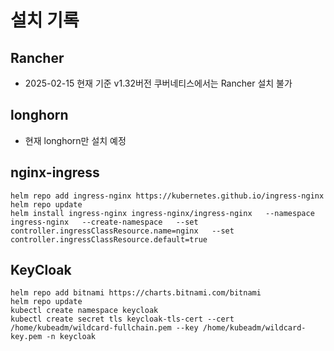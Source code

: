 # 설치 기록  

## Rancher  
- 2025-02-15 현재 기준 v1.32버전 쿠버네티스에서는 Rancher 설치 불가

## longhorn
- 현재 longhorn만 설치 예정

## nginx-ingress

```
helm repo add ingress-nginx https://kubernetes.github.io/ingress-nginx
helm repo update
helm install ingress-nginx ingress-nginx/ingress-nginx   --namespace ingress-nginx   --create-namespace   --set controller.ingressClassResource.name=nginx   --set controller.ingressClassResource.default=true
```


## KeyCloak
```
helm repo add bitnami https://charts.bitnami.com/bitnami
helm repo update
kubectl create namespace keycloak
kubectl create secret tls keycloak-tls-cert --cert /home/kubeadm/wildcard-fullchain.pem --key /home/kubeadm/wildcard-key.pem -n keycloak
```
